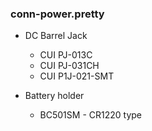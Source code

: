 ### conn-power.pretty ###

* DC Barrel Jack
    - CUI PJ-013C
    - CUI PJ-031CH
    - CUI P1J-021-SMT

* Battery holder
    - BC501SM - CR1220 type

